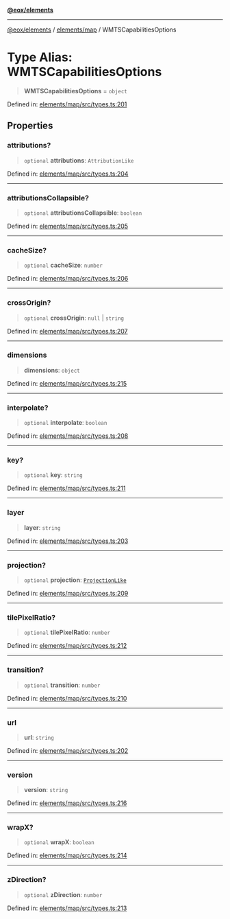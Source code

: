 [**@eox/elements**](../../../README.md)

***

[@eox/elements](../../../modules.md) / [elements/map](../README.md) / WMTSCapabilitiesOptions

# Type Alias: WMTSCapabilitiesOptions

> **WMTSCapabilitiesOptions** = `object`

Defined in: [elements/map/src/types.ts:201](https://github.com/EOX-A/EOxElements/blob/06d2a3f117adcd4ad69f31388ca5094d06b1baf6/elements/map/src/types.ts#L201)

## Properties

### attributions?

> `optional` **attributions**: `AttributionLike`

Defined in: [elements/map/src/types.ts:204](https://github.com/EOX-A/EOxElements/blob/06d2a3f117adcd4ad69f31388ca5094d06b1baf6/elements/map/src/types.ts#L204)

***

### attributionsCollapsible?

> `optional` **attributionsCollapsible**: `boolean`

Defined in: [elements/map/src/types.ts:205](https://github.com/EOX-A/EOxElements/blob/06d2a3f117adcd4ad69f31388ca5094d06b1baf6/elements/map/src/types.ts#L205)

***

### cacheSize?

> `optional` **cacheSize**: `number`

Defined in: [elements/map/src/types.ts:206](https://github.com/EOX-A/EOxElements/blob/06d2a3f117adcd4ad69f31388ca5094d06b1baf6/elements/map/src/types.ts#L206)

***

### crossOrigin?

> `optional` **crossOrigin**: `null` \| `string`

Defined in: [elements/map/src/types.ts:207](https://github.com/EOX-A/EOxElements/blob/06d2a3f117adcd4ad69f31388ca5094d06b1baf6/elements/map/src/types.ts#L207)

***

### dimensions

> **dimensions**: `object`

Defined in: [elements/map/src/types.ts:215](https://github.com/EOX-A/EOxElements/blob/06d2a3f117adcd4ad69f31388ca5094d06b1baf6/elements/map/src/types.ts#L215)

***

### interpolate?

> `optional` **interpolate**: `boolean`

Defined in: [elements/map/src/types.ts:208](https://github.com/EOX-A/EOxElements/blob/06d2a3f117adcd4ad69f31388ca5094d06b1baf6/elements/map/src/types.ts#L208)

***

### key?

> `optional` **key**: `string`

Defined in: [elements/map/src/types.ts:211](https://github.com/EOX-A/EOxElements/blob/06d2a3f117adcd4ad69f31388ca5094d06b1baf6/elements/map/src/types.ts#L211)

***

### layer

> **layer**: `string`

Defined in: [elements/map/src/types.ts:203](https://github.com/EOX-A/EOxElements/blob/06d2a3f117adcd4ad69f31388ca5094d06b1baf6/elements/map/src/types.ts#L203)

***

### projection?

> `optional` **projection**: [`ProjectionLike`](ProjectionLike.md)

Defined in: [elements/map/src/types.ts:209](https://github.com/EOX-A/EOxElements/blob/06d2a3f117adcd4ad69f31388ca5094d06b1baf6/elements/map/src/types.ts#L209)

***

### tilePixelRatio?

> `optional` **tilePixelRatio**: `number`

Defined in: [elements/map/src/types.ts:212](https://github.com/EOX-A/EOxElements/blob/06d2a3f117adcd4ad69f31388ca5094d06b1baf6/elements/map/src/types.ts#L212)

***

### transition?

> `optional` **transition**: `number`

Defined in: [elements/map/src/types.ts:210](https://github.com/EOX-A/EOxElements/blob/06d2a3f117adcd4ad69f31388ca5094d06b1baf6/elements/map/src/types.ts#L210)

***

### url

> **url**: `string`

Defined in: [elements/map/src/types.ts:202](https://github.com/EOX-A/EOxElements/blob/06d2a3f117adcd4ad69f31388ca5094d06b1baf6/elements/map/src/types.ts#L202)

***

### version

> **version**: `string`

Defined in: [elements/map/src/types.ts:216](https://github.com/EOX-A/EOxElements/blob/06d2a3f117adcd4ad69f31388ca5094d06b1baf6/elements/map/src/types.ts#L216)

***

### wrapX?

> `optional` **wrapX**: `boolean`

Defined in: [elements/map/src/types.ts:214](https://github.com/EOX-A/EOxElements/blob/06d2a3f117adcd4ad69f31388ca5094d06b1baf6/elements/map/src/types.ts#L214)

***

### zDirection?

> `optional` **zDirection**: `number`

Defined in: [elements/map/src/types.ts:213](https://github.com/EOX-A/EOxElements/blob/06d2a3f117adcd4ad69f31388ca5094d06b1baf6/elements/map/src/types.ts#L213)
